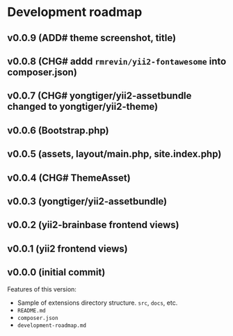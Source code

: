 # Development roadmap

## v0.0.9 (ADD# theme screenshot, title)


## v0.0.8 (CHG# addd `rmrevin/yii2-fontawesome` into composer.json)


## v0.0.7 (CHG# yongtiger/yii2-assetbundle changed to yongtiger/yii2-theme)


## v0.0.6 (Bootstrap.php)


## v0.0.5 (assets, layout/main.php, site.index.php)


## v0.0.4 (CHG# ThemeAsset)


## v0.0.3 (yongtiger/yii2-assetbundle)


## v0.0.2 (yii2-brainbase frontend views)


## v0.0.1 (yii2 frontend views)


## v0.0.0 (initial commit)

Features of this version:

* Sample of extensions directory structure. `src`, `docs`, etc.
* `README.md`
* `composer.json`
* `development-roadmap.md`
